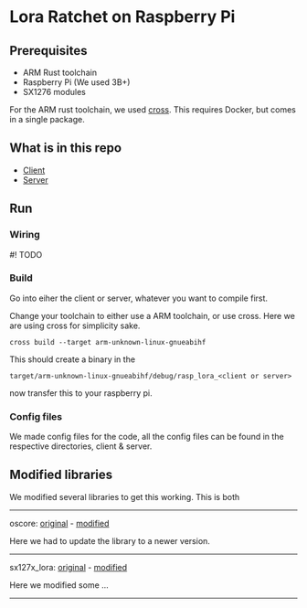 # Lora Ratchet on Raspberry Pi

## Prerequisites

* ARM Rust toolchain
* Raspberry Pi (We used 3B+)
* SX1276 modules

For the ARM rust toolchain, we used [cross](https://github.com/cross-rs/cross). This requires Docker, but comes in a single package.

## What is in this repo

* [Client](https://github.com/DavidCarl/rasp_lora_ratchet/tree/main/client)
* [Server](https://github.com/DavidCarl/rasp_lora_ratchet/tree/main/server)


## Run

### Wiring

#! TODO <Insert wiring diagram here>

### Build

Go into eiher the client or server, whatever you want to compile first. 

Change your toolchain to either use a ARM toolchain, or use cross. Here we are using cross for simplicity sake.

`cross build --target arm-unknown-linux-gnueabihf`

This should create a binary in the 

`target/arm-unknown-linux-gnueabihf/debug/rasp_lora_<client or server>`

now transfer this to your raspberry pi.

### Config files

We made config files for the code, all the config files can be found in the respective directories, client & server.

## Modified libraries

We modified several libraries to get this working. This is both 

---

oscore: [original](https://github.com/martindisch/oscore) - [modified](https://github.com/DavidCarl/oscore)

Here we had to update the library to a newer version. 

---

sx127x_lora: [original](https://crates.io/crates/sx127x_lora) - [modified](https://github.com/DavidCarl/sx127x_lora)

Here we modified some ...

---